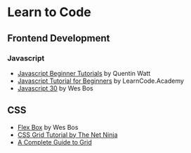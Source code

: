 # Learn to Code

## Frontend Development
### Javascript
* [Javascript Beginner Tutorials](https://www.youtube.com/playlist?list=PL41lfR-6DnOrwYi5d824q9-Y6z3JdSgQa) by Quentin Watt
* [Javascript Tutorial for Beginners](https://www.youtube.com/watch?v=fGdd9qNwQdQ&list=PLoYCgNOIyGACnrXwo5HMCfOH9VT05znGv) by LearnCode.Academy
* [Javascript 30](https://javascript30.com) by Wes Bos

## CSS
* [Flex Box](https://flexbox.io) by Wes Bos
* [CSS Grid Tutorial by The Net Ninja](https://www.youtube.com/watch?v=x7tLPhnA06w&list=PL4cUxeGkcC9itC4TxYMzFCfveyutyPOCY)
* [A Complete Guide to Grid](https://css-tricks.com/snippets/css/complete-guide-grid/)
